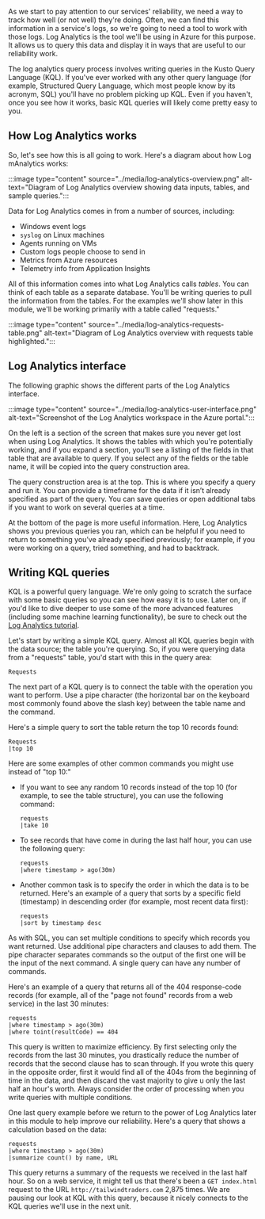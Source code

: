 As we start to pay attention to our services' reliability, we need a way to track how well (or not well) they're doing. Often, we can find this information in a service's logs, so we're going to need a tool to work with those logs. Log Analytics is the tool we'll be using in Azure for this purpose. It allows us to query this data and display it in ways that are useful to our reliability work.

The log analytics query process involves writing queries in the Kusto Query Language (KQL). If you've ever worked with any other query language (for example, Structured Query Language, which most people know by its acronym, SQL) you'll have no problem picking up KQL. Even if you haven't, once you see how it works, basic KQL queries will likely come pretty easy to you.

## How Log Analytics works

So, let's see how this is all going to work. Here's a diagram about how Log mAnalytics works:

:::image type="content" source="../media/log-analytics-overview.png" alt-text="Diagram of Log Analytics overview showing data inputs, tables, and sample queries.":::

Data for Log Analytics comes in from a number of sources, including:

- Windows event logs
- `syslog` on Linux machines
- Agents running on VMs
- Custom logs people choose to send in
- Metrics from Azure resources
- Telemetry info from Application Insights

All of this information comes into what Log Analytics calls *tables*. You can think of each table as a separate database. You'll be writing queries to pull the information from the tables. For the examples we'll show later in this module, we'll be working primarily with a table called "requests."

:::image type="content" source="../media/log-analytics-requests-table.png" alt-text="Diagram of Log Analytics overview with requests table highlighted.":::

## Log Analytics interface

The following graphic shows the different parts of the Log Analytics interface.

:::image type="content" source="../media/log-analytics-user-interface.png" alt-text="Screenshot of the Log Analytics workspace in the Azure portal.":::

On the left is a section of the screen that makes sure you never get lost when using Log Analytics. It shows the tables with which you're potentially working, and if you expand a section, you’ll see a listing of the fields in that table that are available to query. If you select any of the fields or the table name, it will be copied into the query construction area.

The query construction area is at the top. This is where you specify a query and run it. You can provide a timeframe for the data if it isn’t already specified as part of the query. You can save queries or open additional tabs if you want to work on several queries at a time.

At the bottom of the page is more useful information. Here, Log Analytics shows you previous queries you ran, which can be helpful if you need to return to something you’ve already specified previously; for example, if you were working on a query, tried something, and had to backtrack.

## Writing KQL queries

KQL is a powerful query language. We're only going to scratch the surface with some basic queries so you can see how easy it is to use. Later on, if you'd like to dive deeper to use some of the more advanced features (including some machine learning functionality), be sure to check out the [Log Analytics tutorial](/azure/azure-monitor/log-query/get-started-portal).

Let's start by writing a simple KQL query. Almost all KQL queries begin with the data source; the table you're querying. So, if you were querying data from a "requests" table, you'd start with this in the query area:

`Requests`

The next part of a KQL query is to connect the table with the operation you want to perform. Use a pipe character (the horizontal bar on the keyboard
most commonly found above the slash key) between the table name and the command.

Here's a simple query to sort the table return the top 10 records found:

```kusto
Requests
|top 10
```

Here are some examples of other common commands you might use instead of "top 10:"

- If you want to see any random 10 records instead of the top 10 (for example, to see the table structure), you can use the following command:

    ```kusto
    requests
    |take 10
    ```

- To see records that have come in during the last half hour, you can use the following query:

    ```kusto
    requests
    |where timestamp > ago(30m)
    ```

- Another common task is to specify the order in which the data is to be returned. Here's an example of a query that sorts by a specific field (timestamp) in descending order (for example, most recent data first):

    ```kusto
    requests
    |sort by timestamp desc
    ```

As with SQL, you can set multiple conditions to specify which records you want returned. Use additional pipe characters and clauses to add them. The pipe character separates commands so the output of the first one will be the input of the next command. A single query can have any number of commands.

Here's an example of a query that returns all of the 404 response-code records (for example, all of the "page not found" records from a web service) in the last 30 minutes:

```kusto
requests
|where timestamp > ago(30m)
|where toint(resultCode) == 404
```

This query is written to maximize efficiency. By first selecting only the records from the last 30 minutes, you drastically reduce the number of records that the second clause has to scan through. If you wrote this query in the opposite order, first it would find all of the 404s from the beginning of time in the data, and then discard the vast majority to give u only the last half an hour's worth. Always consider the order of processing when you write queries with multiple conditions.

One last query example before we return to the power of Log Analytics later in this module to help improve our reliability. Here's a query that shows a calculation based on the data:

```kusto
requests
|where timestamp > ago(30m)
|summarize count() by name, URL
```

This query returns a summary of the requests we received in the last half hour. So on a web service, it might tell us that there's been a `GET index.html` request to the URL `http://tailwindtraders.com` 2,875 times. We are pausing our look at KQL with this query, because it nicely connects to the KQL queries we'll use in the next unit.
